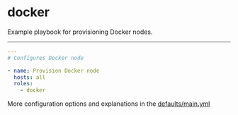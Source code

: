 # docker

Example playbook for provisioning Docker nodes.

---

```yml
---
# Configures Docker node

- name: Provision Docker node
  hosts: all
  roles:
    - docker
```

More configuration options and explanations in the [defaults/main.yml](/docker/defaults/main.yml)
